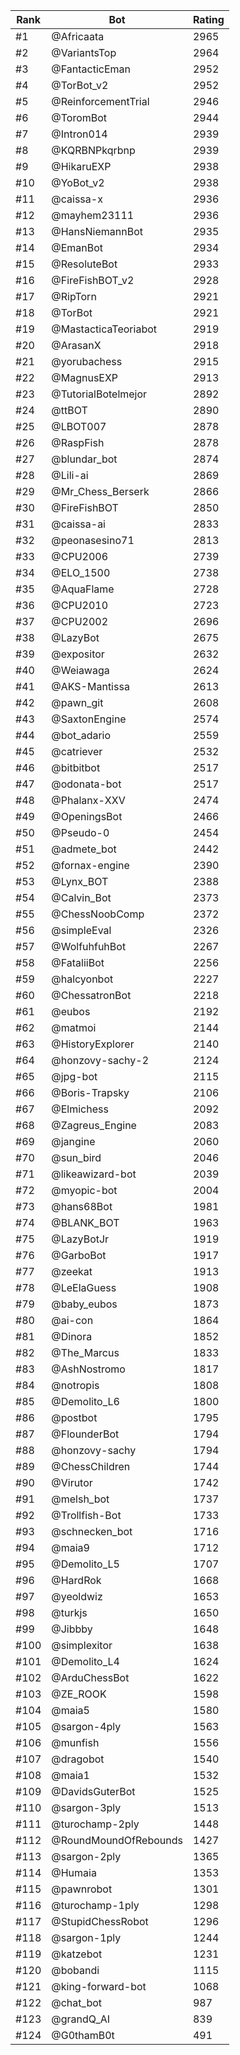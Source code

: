 Rank|Bot|Rating
---|---|---
#1|@Africaata|2965
#2|@VariantsTop|2964
#3|@FantacticEman|2952
#4|@TorBot_v2|2952
#5|@ReinforcementTrial|2946
#6|@ToromBot|2944
#7|@Intron014|2939
#8|@KQRBNPkqrbnp|2939
#9|@HikaruEXP|2938
#10|@YoBot_v2|2938
#11|@caissa-x|2936
#12|@mayhem23111|2936
#13|@HansNiemannBot|2935
#14|@EmanBot|2934
#15|@ResoluteBot|2933
#16|@FireFishBOT_v2|2928
#17|@RipTorn|2921
#18|@TorBot|2921
#19|@MastacticaTeoriabot|2919
#20|@ArasanX|2918
#21|@yorubachess|2915
#22|@MagnusEXP|2913
#23|@TutorialBotelmejor|2892
#24|@ttBOT|2890
#25|@LBOT007|2878
#26|@RaspFish|2878
#27|@blundar_bot|2874
#28|@Lili-ai|2869
#29|@Mr_Chess_Berserk|2866
#30|@FireFishBOT|2850
#31|@caissa-ai|2833
#32|@peonasesino71|2813
#33|@CPU2006|2739
#34|@ELO_1500|2738
#35|@AquaFlame|2728
#36|@CPU2010|2723
#37|@CPU2002|2696
#38|@LazyBot|2675
#39|@expositor|2632
#40|@Weiawaga|2624
#41|@AKS-Mantissa|2613
#42|@pawn_git|2608
#43|@SaxtonEngine|2574
#44|@bot_adario|2559
#45|@catriever|2532
#46|@bitbitbot|2517
#47|@odonata-bot|2517
#48|@Phalanx-XXV|2474
#49|@OpeningsBot|2466
#50|@Pseudo-0|2454
#51|@admete_bot|2442
#52|@fornax-engine|2390
#53|@Lynx_BOT|2388
#54|@Calvin_Bot|2373
#55|@ChessNoobComp|2372
#56|@simpleEval|2326
#57|@WolfuhfuhBot|2267
#58|@FataliiBot|2256
#59|@halcyonbot|2227
#60|@ChessatronBot|2218
#61|@eubos|2192
#62|@matmoi|2144
#63|@HistoryExplorer|2140
#64|@honzovy-sachy-2|2124
#65|@jpg-bot|2115
#66|@Boris-Trapsky|2106
#67|@Elmichess|2092
#68|@Zagreus_Engine|2083
#69|@jangine|2060
#70|@sun_bird|2046
#71|@likeawizard-bot|2039
#72|@myopic-bot|2004
#73|@hans68Bot|1981
#74|@BLANK_BOT|1963
#75|@LazyBotJr|1919
#76|@GarboBot|1917
#77|@zeekat|1913
#78|@LeElaGuess|1908
#79|@baby_eubos|1873
#80|@ai-con|1864
#81|@Dinora|1852
#82|@The_Marcus|1833
#83|@AshNostromo|1817
#84|@notropis|1808
#85|@Demolito_L6|1800
#86|@postbot|1795
#87|@FlounderBot|1794
#88|@honzovy-sachy|1794
#89|@ChessChildren|1744
#90|@Virutor|1742
#91|@melsh_bot|1737
#92|@Trollfish-Bot|1733
#93|@schnecken_bot|1716
#94|@maia9|1712
#95|@Demolito_L5|1707
#96|@HardRok|1668
#97|@yeoldwiz|1653
#98|@turkjs|1650
#99|@Jibbby|1648
#100|@simplexitor|1638
#101|@Demolito_L4|1624
#102|@ArduChessBot|1622
#103|@ZE_ROOK|1598
#104|@maia5|1580
#105|@sargon-4ply|1563
#106|@munfish|1556
#107|@dragobot|1540
#108|@maia1|1532
#109|@DavidsGuterBot|1525
#110|@sargon-3ply|1513
#111|@turochamp-2ply|1448
#112|@RoundMoundOfRebounds|1427
#113|@sargon-2ply|1365
#114|@Humaia|1353
#115|@pawnrobot|1301
#116|@turochamp-1ply|1298
#117|@StupidChessRobot|1296
#118|@sargon-1ply|1244
#119|@katzebot|1231
#120|@bobandi|1115
#121|@king-forward-bot|1068
#122|@chat_bot|987
#123|@grandQ_AI|839
#124|@G0thamB0t|491
